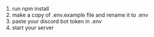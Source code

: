 1. run npm install
2. make a copy of .env.example file and rename it to .env
3. paste your discord bot token in .env
4. start your server